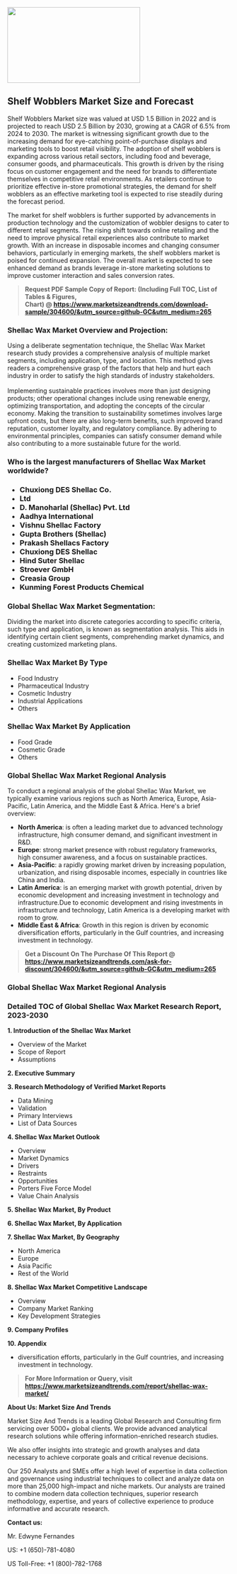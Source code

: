 <p><img class="alignnone size-medium wp-image-20088" src="https://ffe5etoiles.com/wp-content/uploads/2024/12/MST1-300x171.png" alt="" width="300" height="171" /></p><h2>Shelf Wobblers Market Size and Forecast</h2><p>Shelf Wobblers Market size was valued at USD 1.5 Billion in 2022 and is projected to reach USD 2.5 Billion by 2030, growing at a CAGR of 6.5% from 2024 to 2030. The market is witnessing significant growth due to the increasing demand for eye-catching point-of-purchase displays and marketing tools to boost retail visibility. The adoption of shelf wobblers is expanding across various retail sectors, including food and beverage, consumer goods, and pharmaceuticals. This growth is driven by the rising focus on customer engagement and the need for brands to differentiate themselves in competitive retail environments. As retailers continue to prioritize effective in-store promotional strategies, the demand for shelf wobblers as an effective marketing tool is expected to rise steadily during the forecast period.</p><p>The market for shelf wobblers is further supported by advancements in production technology and the customization of wobbler designs to cater to different retail segments. The rising shift towards online retailing and the need to improve physical retail experiences also contribute to market growth. With an increase in disposable incomes and changing consumer behaviors, particularly in emerging markets, the shelf wobblers market is poised for continued expansion. The overall market is expected to see enhanced demand as brands leverage in-store marketing solutions to improve customer interaction and sales conversion rates.</p></p><blockquote id="" class=""><strong>Request PDF Sample Copy of Report: (Including Full TOC, List of Tables &amp; Figures, Chart)&nbsp;@&nbsp;<strong><a href="https://www.marketsizeandtrends.com/download-sample/304600/&utm_source=github-GC&utm_medium=265" target="_blank">https://www.marketsizeandtrends.com/download-sample/304600/&utm_source=github-GC&utm_medium=265</a></strong></strong></blockquote><h3 id="" class="">Shellac Wax Market&nbsp;Overview and Projection:</h3><p id="" class="">Using a deliberate segmentation technique, the Shellac Wax Market research study provides a comprehensive analysis of multiple market segments, including application, type, and location. This method gives readers a comprehensive grasp of the factors that help and hurt each industry in order to satisfy the high standards of industry stakeholders. <br /> <br />Implementing sustainable practices involves more than just designing products; other operational changes include using renewable energy, optimizing transportation, and adopting the concepts of the circular economy. Making the transition to sustainability sometimes involves large upfront costs, but there are also long-term benefits, such improved brand reputation, customer loyalty, and regulatory compliance. By adhering to environmental principles, companies can satisfy consumer demand while also contributing to a more sustainable future for the world.</p><h3 id="" class="">Who is the largest manufacturers of&nbsp;Shellac Wax Market worldwide?</h3><h3 class=""><p><ul><li>Chuxiong DES Shellac Co. </li><li> Ltd </li><li> D. Manoharlal (Shellac) Pvt. Ltd </li><li> Aadhya International </li><li> Vishnu Shellac Factory </li><li> Gupta Brothers (Shellac) </li><li> Prakash Shellacs Factory </li><li> Chuxiong DES Shellac </li><li> Hind Suter Shellac </li><li> Stroever GmbH </li><li> Creasia Group </li><li> Kunming Forest Products Chemical</li></ul></p></h3><h3 id="" class="">Global&nbsp;Shellac Wax Market Segmentation:</h3><p id="" class="">Dividing the market into discrete categories according to specific criteria, such type and application, is known as segmentation analysis. This aids in identifying certain client segments, comprehending market dynamics, and creating customized marketing plans.</p><h3 id="" class="">Shellac Wax Market&nbsp;By Type</h3><p><p><ul><li>Food Industry</li><li> Pharmaceutical Industry</li><li> Cosmetic Industry</li><li> Industrial Applications</li><li> Others</p></li></ul></p></p><h3 id="" class="">Shellac Wax Market&nbsp;By Application</h3><p class=""><p><ul><li>Food Grade</li><li> Cosmetic Grade</li><li> Others</li></ul></p></p><h3 id="" class="">Global Shellac Wax Market Regional Analysis</h3><p id="" class="">To conduct a regional analysis of the global Shellac Wax Market, we typically examine various regions such as North America, Europe, Asia-Pacific, Latin America, and the Middle East &amp; Africa. Here's a brief overview:</p><ul><li><strong>North America</strong>: is often a leading market due to advanced technology infrastructure, high consumer demand, and significant investment in R&amp;D.</li><li><strong>Europe</strong>: strong market presence with robust regulatory frameworks, high consumer awareness, and a focus on sustainable practices.</li><li><strong>Asia-Pacific</strong>: a rapidly growing market driven by increasing population, urbanization, and rising disposable incomes, especially in countries like China and India.</li><li><strong>Latin America</strong>: is an emerging market with growth potential, driven by economic development and increasing investment in technology and infrastructure.Due to economic development and rising investments in infrastructure and technology, Latin America is a developing market with room to grow.</li><li><strong>Middle East &amp; Africa</strong>: Growth in this region is driven by economic diversification efforts, particularly in the Gulf countries, and increasing investment in technology.</li></ul><blockquote id="" class=""><strong>Get a Discount On The Purchase Of This Report @ <strong><a href="https://www.marketsizeandtrends.com/ask-for-discount/304600/&utm_source=github-GC&utm_medium=265" target="_blank">https://www.marketsizeandtrends.com/ask-for-discount/304600/&utm_source=github-GC&utm_medium=265</a></strong></strong></blockquote><h3 id="" class="">Global Shellac Wax Market Regional Analysis</h3><h3 id="" class="">Detailed TOC of Global Shellac Wax Market Research Report, 2023-2030</h3><p id="" class=""><strong>1. Introduction of the Shellac Wax Market</strong></p><ul><li>Overview of the Market</li><li>Scope of Report</li><li>Assumptions</li></ul><p id="" class=""><strong>2. Executive Summary</strong></p><p id="" class=""><strong>3. Research Methodology of Verified Market Reports</strong></p><ul><li>Data Mining</li><li>Validation</li><li>Primary Interviews</li><li>List of Data Sources</li></ul><p id="" class=""><strong>4. Shellac Wax Market Outlook</strong></p><ul><li>Overview</li><li>Market Dynamics</li><li>Drivers</li><li>Restraints</li><li>Opportunities</li><li>Porters Five Force Model</li><li>Value Chain Analysis</li></ul><p id="" class=""><strong>5. Shellac Wax Market, By Product</strong></p><p id="" class=""><strong>6. Shellac Wax Market, By Application</strong></p><p id="" class=""><strong>7. Shellac Wax Market, By Geography</strong></p><ul><li>North America</li><li>Europe</li><li>Asia Pacific</li><li>Rest of the World</li></ul><p id="" class=""><strong>8. Shellac Wax Market Competitive Landscape</strong></p><ul><li>Overview</li><li>Company Market Ranking</li><li>Key Development Strategies</li></ul><p id="" class=""><strong>9. Company Profiles</strong></p><p id="" class=""><strong>10. Appendix</strong></p><ul><li>diversification efforts, particularly in the Gulf countries, and increasing investment in technology.</li></ul><blockquote id="" class=""><strong>For More Information or Query, visit <strong><strong><a href="https://www.marketsizeandtrends.com/report/shellac-wax-market/" target="_blank">https://www.marketsizeandtrends.com/report/shellac-wax-market/</a></strong></strong></strong></blockquote><p id="" class=""><strong>About Us: Market Size And Trends</strong></p><p id="" class="">Market Size And Trends is a leading Global Research and Consulting firm servicing over 5000+ global clients. We provide advanced analytical research solutions while offering information-enriched research studies.</p><p id="" class="">We also offer insights into strategic and growth analyses and data necessary to achieve corporate goals and critical revenue decisions.</p><p id="" class="">Our 250 Analysts and SMEs offer a high level of expertise in data collection and governance using industrial techniques to collect and analyze data on more than 25,000 high-impact and niche markets. Our analysts are trained to combine modern data collection techniques, superior research methodology, expertise, and years of collective experience to produce informative and accurate research.</p><p id="" class=""><strong>Contact us:</strong></p><p id="" class="">Mr. Edwyne Fernandes</p><p id="" class="">US: +1 (650)-781-4080</p><p id="" class="">US Toll-Free: +1 (800)-782-1768</p>
